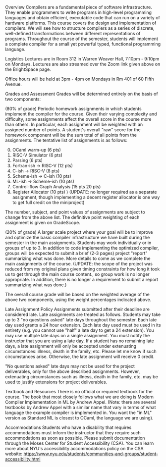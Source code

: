 Overview
Compilers are a fundamental piece of software infrastructure. They enable programmers to write programs in high-level programming languages and obtain efficient, executable code that can run on a variety of hardware platforms. This course covers the design and implementation of compilers. We will see how to structure compilers as a series of discrete, well-defined transformations between different representations of programs. Throughout the course of the semester, students will implement a complete compiler for a small yet powerful typed, functional programming language.

Logistics
Lectures are in Room 312 in Warren Weaver Hall, 7:10pm - 9:10pm on Mondays. Lectures are also streamed over the Zoom link given above on the BrightSpace page.

Office hours will be held at 3pm - 4pm on Mondays in Rm 401 of 60 Fifth Avenue.

Grades and Assessment
Grades will be determined entirely on the basis of two components:

(80% of grade) Periodic homework assignments in which students implement the compiler for the course. Given their varying complexity and difficulty, some assignments affect the overall score in the course more than others. In particular, each assignment will be weighted with an assigned number of points. A student's overall "raw" score for the homework component will be the sum total of all points from the assignments. 
The tentative list of assignments is as follows:

0. OCaml warm-up (6 pts)
1. RISC-V Simulator (6 pts)
2. Parsing (6 pts)
3. Fortran-ish → RISC-V (12 pts)
4. C-ish → RISC-V (8 pts)
5. Scheme-ish → C-ish (10 pts)
6. ML-ish → Scheme-ish (10 pts)
7. Control-flow Graph Analysis (15 pts 20 pts)
8. Register Allocator (10 pts) ) (UPDATE: no longer required as a separate assignment, though implementing a decent register allocator is one way to get full credit on the miniproject) 

The number, subject, and point values of assignments are subject to change from the above list. The definitive point weighting of each assignment is given on GradeScope.

(20% of grade) A larger scale project where your goal will be to improve and optimize the basic compiler infrastructure we have built during the semester in the main assignments. Students may work individually or in groups of up to 3. In addition to code implementing the optimized compiler, groups will be expected to submit a brief (2-3 pages) project "report" summarizing what was done. More details to come as we complete the main assignments of the course. (UPDATE: the scope of the project was reduced from my original plans given timing constraints for how long it took us to get through the main course content., so group work is no longer appropriate. In addition, there is no longer a requirement to submit a report summarizing what was done.)

The overall course grade will be based on the weighted average of the above two components, using the weight percentages indicated above.


Late Assignment Policy
Assignments submitted after their deadline are considered late. Late assignments are treated as follows. Students may take up to 3 "no questions asked" late days throughout the semester. Each late day used grants a 24 hour extension. Each late day used must be used in its entirety (e.g. you cannot use "half" a late day to get a 24 extension). You may use multiple late days on a single assignment. You must notify the instructor that you are using a late day. If a student has no remaining late days, a late assignment will only be accepted under extenuating circumstances: illness, death in the family, etc. Please let me know if such circumstances arise. Otherwise, the late assignment will receive 0 credit.

"No questions asked" late days may not be used for the project deliverables, only for the above described assignments. However, extenuating circumstances such as illness, death in the family, etc. may be used to justify extensions for project deliverables.

Textbook and Resources
There is no official or required textbook for the course. The book that most closely follows what we are doing is Modern Compiler Implementation in ML by Andrew Appel. (Note: there are several textbooks by Andrew Appel with a similar name that vary in terms of what language the example compiler is implemented in. You want the "in ML" version as Standard ML is closest to OCaml, the language we are using).

Accommodations
Students who have a disability that requires accommodations must inform the instructor that they require such accommodations as soon as possible. Please submit documentation through the Moses Center for Student Accessibility (CSA). You can learn more about NYU's accessibility accommodations policy on the CSA website: https://www.nyu.edu/students/communities-and-groups/student-accessibility.html